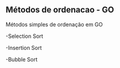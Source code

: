 ## Métodos de ordenacao - GO

Métodos simples de ordenação em GO 

-Selection Sort

-Insertion Sort

-Bubble Sort
